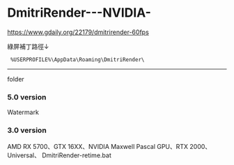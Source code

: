 # DmitriRender---NVIDIA-

https://www.gdaily.org/22179/dmitrirender-60fps

綠屏補丁路徑↓

```  %USERPROFILE%\AppData\Roaming\DmitriRender\ ``` 


<hr>

folder 

### 5.0 version  

Watermark


### 3.0 version 

AMD RX 5700、GTX 16XX、NVIDIA Maxwell Pascal GPU、RTX 2000、Universal、 DmitriRender-retime.bat 
